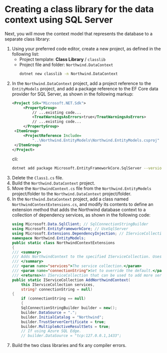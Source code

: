 # Creating a class library for the data context using SQL Server
Next, you will move the context model that represents the database to a separate class library:

1. Using your preferred code editor, create a new project, as defined in the following list:
   * Project template: **Class Library** / `classlib`
   * Project file and folder: `Northwind.DataContext`
     ```bash
     dotnet new classlib -n Northwind.DataContext
     ```
2. In the `Northwind.DataContext` project, add a project reference to the `EntityModels` project, and add a package reference to the EF Core data provider for SQL Server, as shown in the following markup:
   ```xml
   <Project Sdk="Microsoft.NET.Sdk">
        <PropertyGroup>
            // ...existing code...
            <TreatWarningsAsErrors>true</TreatWarningsAsErrors>
            // ...existing code...
        </PropertyGroup>
    <ItemGroup>
        <ProjectReference Include=
            "..\Northwind.EntityModels\Northwind.EntityModels.csproj" />
    </ItemGroup>
   </Project>
   ```
   cli:
   ```bash
   dotnet add package Microsoft.EntityFrameworkCore.SqlServer --version 8.0.20 
   ```
3. Delete the `Class1.cs` file.
4. Build the `Northwind.DataContext` project.
5. Move the `NorthwindContext.cs` file from the `Northwind.EntityModels` project/folder to the `Northwind.DataContext` project/folder.
6. In the `Northwind.DataContext` project, add a class named `NorthwindContextExtensions.cs`, and modify its contents to define an extension method that adds the Northwind database context to a collection of dependency services, as shown in the following code:
    ```csharp
    using Microsoft.Data.SqlClient; // SqlConnectionStringBuilder
    using Microsoft.EntityFrameworkCore; // UseSqlServer
    using Microsoft.Extensions.DependencyInjection; // IServiceCollection
    namespace Northwind.EntityModels;
    public static class NorthwindContextExtensions
    {
    /// <summary>
    /// Adds NorthwindContext to the specified IServiceCollection. Uses the SqlServer database provider.
    /// </summary>
    /// <param name="services">The service collection.</param>
    /// <param name="connectionString">Set to override the default.</param>
    /// <returns>An IServiceCollection that can be used to add more services.</returns>
    public static IServiceCollection AddNorthwindContext(
        this IServiceCollection services,
        string? connectionString = null)
    {
        if (connectionString == null)
        {
        SqlConnectionStringBuilder builder = new();
        builder.DataSource = ".";
        builder.InitialCatalog = "Northwind";
        builder.TrustServerCertificate = true;
        builder.MultipleActiveResultSets = true;
        // If using Azure SQL Edge.
        // builder.DataSource = "tcp:127.0.0.1,1433";
    ```
7. Build the two class libraries and fix any compiler errors.